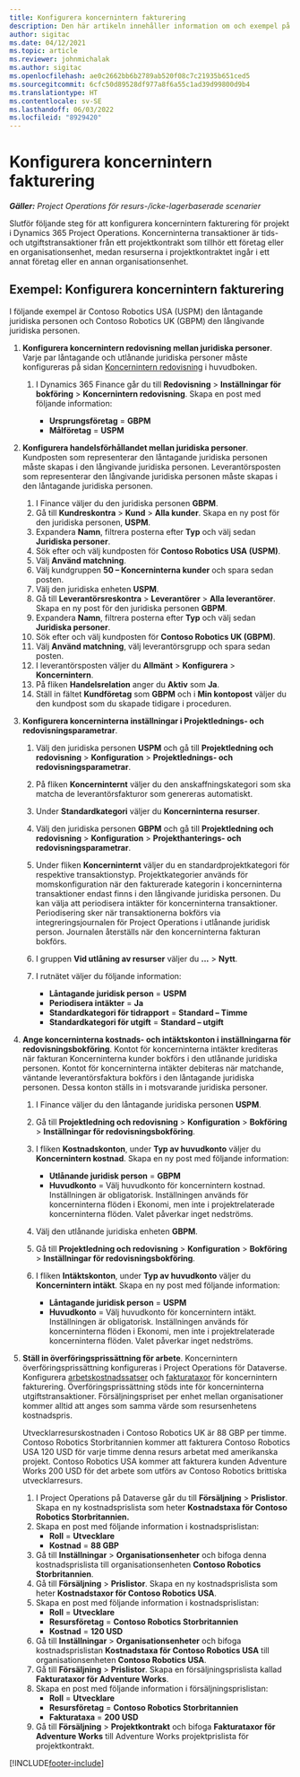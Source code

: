 ```yaml
---
title: Konfigurera koncernintern fakturering
description: Den här artikeln innehåller information om och exempel på koncernintern konfigurerar för projekt.
author: sigitac
ms.date: 04/12/2021
ms.topic: article
ms.reviewer: johnmichalak
ms.author: sigitac
ms.openlocfilehash: ae0c2662bb6b2789ab520f08c7c21935b651ced5
ms.sourcegitcommit: 6cfc50d89528df977a8f6a55c1ad39d99800d9b4
ms.translationtype: HT
ms.contentlocale: sv-SE
ms.lasthandoff: 06/03/2022
ms.locfileid: "8929420"
---
```

# <a name="configure-intercompany-invoicing"></a>Konfigurera koncernintern fakturering

_**Gäller:** Project Operations för resurs-/icke-lagerbaserade scenarier_

Slutför följande steg för att konfigurera koncernintern fakturering för projekt i Dynamics 365 Project Operations. Koncerninterna transaktioner är tids- och utgiftstransaktioner från ett projektkontrakt som tillhör ett företag eller en organisationsenhet, medan resurserna i projektkontraktet ingår i ett annat företag eller en annan organisationsenhet.

## <a name="example-configure-intercompany-invoicing"></a>Exempel: Konfigurera koncernintern fakturering

I följande exempel är Contoso Robotics USA (USPM) den låntagande juridiska personen och Contoso Robotics UK (GBPM) den långivande juridiska personen. 

1. **Konfigurera koncernintern redovisning mellan juridiska personer**. Varje par låntagande och utlånande juridiska personer måste konfigureras på sidan [Koncernintern redovisning](/dynamics365/finance/general-ledger/intercompany-accounting-setup) i huvudboken.
    
    1. I Dynamics 365 Finance går du till **Redovisning** > **Inställningar för bokföring** > **Koncernintern redovisning**. Skapa en post med följande information:

        - **Ursprungsföretag** = **GBPM**
        - **Målföretag** = **USPM**

2. **Konfigurera handelsförhållandet mellan juridiska personer**. Kundposten som representerar den låntagande juridiska personen måste skapas i den långivande juridiska personen. Leverantörsposten som representerar den långivande juridiska personen måste skapas i den låntagande juridiska personen.

     1. I Finance väljer du den juridiska personen **GBPM**.
     2. Gå till **Kundreskontra** > **Kund** > **Alla kunder**. Skapa en ny post för den juridiska personen, **USPM**.
     3. Expandera **Namn**, filtrera posterna efter **Typ** och välj sedan **Juridiska personer**. 
     4. Sök efter och välj kundposten för **Contoso Robotics USA (USPM)**.
     5. Välj **Använd matchning**. 
     6. Välj kundgruppen **50 – Koncerninterna kunder** och spara sedan posten.
     7. Välj den juridiska enheten **USPM**.
     8. Gå till **Leverantörsreskontra** > **Leverantörer** > **Alla leverantörer**. Skapa en ny post för den juridiska personen **GBPM**.
     9. Expandera **Namn**, filtrera posterna efter **Typ** och välj sedan **Juridiska personer**. 
     10. Sök efter och välj kundposten för **Contoso Robotics UK (GBPM)**.
     11. Välj **Använd matchning**, välj leverantörsgrupp och spara sedan posten.
     12. I leverantörsposten väljer du **Allmänt** > **Konfigurera** > **Koncernintern**.
     13. På fliken **Handelsrelation** anger du **Aktiv** som **Ja**.
     14. Ställ in fältet **Kundföretag** som **GBPM** och i **Min kontopost** väljer du den kundpost som du skapade tidigare i proceduren.

3. **Konfigurera koncerninterna inställningar i Projektlednings- och redovisningsparametrar**. 

    1. Välj den juridiska personen **USPM** och gå till **Projektledning och redovisning** > **Konfiguration** > **Projektlednings- och redovisningsparametrar**.
    2. På fliken **Koncerninternt** väljer du den anskaffningskategori som ska matcha de leverantörsfakturor som genereras automatiskt.
    3. Under **Standardkategori** väljer du **Koncerninterna resurser**.
    4. Välj den juridiska personen **GBPM** och gå till **Projektledning och redovisning** > **Konfiguration** > **Projekthanterings- och redovisningsparametrar**.
    5. Under fliken **Koncerninternt** väljer du en standardprojektkategori för respektive transaktionstyp. Projektkategorier används för momskonfiguration när den fakturerade kategorin i koncerninterna transaktioner endast finns i den långivande juridiska personen. Du kan välja att periodisera intäkter för koncerninterna transaktioner. Periodisering sker när transaktionerna bokförs via integreringsjournalen för Project Operations i utlånande juridisk person. Journalen återställs när den koncerninterna fakturan bokförs.
    6. I gruppen **Vid utlåning av resurser** väljer du **...** > **Nytt**. 
    7. I rutnätet väljer du följande information:

          - **Låntagande juridisk person** = **USPM**
          - **Periodisera intäkter** = **Ja**
          - **Standardkategori för tidrapport** = **Standard – Timme**
          - **Standardkategori för utgift** = **Standard – utgift**

4. **Ange koncerninterna kostnads- och intäktskonton i inställningarna för redovisningsbokföring**. Kontot för koncerninterna intäkter krediteras när fakturan Koncerninterna kunder bokförs i den utlånande juridiska personen. Kontot för koncerninterna intäkter debiteras när matchande, väntande leverantörsfaktura bokförs i den låntagande juridiska personen. Dessa konton ställs in i motsvarande juridiska personer. 
      
     1. I Finance väljer du den låntagande juridiska personen **USPM**. 
     2. Gå till **Projektledning och redovisning** > **Konfiguration** > **Bokföring** > **Inställningar för redovisningsbokföring**. 
     3. I fliken **Kostnadskonton**, under **Typ av huvudkonto** väljer du **Koncernintern kostnad**. Skapa en ny post med följande information:
      
        - **Utlånande juridisk person** = **GBPM**
        - **Huvudkonto** = Välj huvudkonto för koncernintern kostnad. Inställningen är obligatorisk. Inställningen används för koncerninterna flöden i Ekonomi, men inte i projektrelaterade koncerninterna flöden. Valet påverkar inget nedströms. 
        
     4. Välj den utlånande juridiska enheten **GBPM**. 
     5. Gå till **Projektledning och redovisning** > **Konfiguration** > **Bokföring** > **Inställningar för redovisningsbokföring**. 
     6. I fliken **Intäktskonton**, under **Typ av huvudkonto** väljer du **Koncernintern intäkt**. Skapa en ny post med följande information:

        - **Låntagande juridisk person** = **USPM**
        - **Huvudkonto** = Välj huvudkonto för koncernintern intäkt. Inställningen är obligatorisk. Inställningen används för koncerninterna flöden i Ekonomi, men inte i projektrelaterade koncerninterna flöden. Valet påverkar inget nedströms. 

5. **Ställ in överföringsprissättning för arbete**. Koncernintern överföringsprissättning konfigureras i Project Operations för Dataverse. Konfigurera [arbetskostnadssatser](../pricing-costing/set-up-labor-cost-rate.md#transfer-pricing-and-costs-for-resources-outside-of-your-division-or-legal-entity) och [fakturataxor](../pricing-costing/set-up-labor-bill-rate.md#transfer-pricing-or-set-up-bill-rates-for-resources-from-other-organizational-units-or-divisions) för koncernintern fakturering. Överföringsprissättning stöds inte för koncerninterna utgiftstransaktioner. Försäljningspriset per enhet mellan organisationer kommer alltid att anges som samma värde som resursenhetens kostnadspris.

      Utvecklarresurskostnaden i Contoso Robotics UK är 88 GBP per timme. Contoso Robotics Storbritannien kommer att fakturera Contoso Robotics USA 120 USD för varje timme denna resurs arbetat med amerikanska projekt. Contoso Robotics USA kommer att fakturera kunden Adventure Works 200 USD för det arbete som utförs av Contoso Robotics brittiska utvecklarresurs.

      1. I Project Operations på Dataverse går du till **Försäljning** > **Prislistor**. Skapa en ny kostnadsprislista som heter **Kostnadstaxa för Contoso Robotics Storbritannien.** 
      2. Skapa en post med följande information i kostnadsprislistan:
         - **Roll** = **Utvecklare**
         - **Kostnad** = **88 GBP**
      3. Gå till **Inställningar** > **Organisationsenheter** och bifoga denna kostnadsprislista till organisationsenheten **Contoso Robotics Storbritannien**.
      4. Gå till **Försäljning** > **Prislistor**. Skapa en ny kostnadsprislista som heter **Kostnadstaxor för Contoso Robotics USA**. 
      5. Skapa en post med följande information i kostnadsprislistan:
          - **Roll** = **Utvecklare**
          - **Resursföretag** = **Contoso Robotics Storbritannien**
          - **Kostnad** = **120 USD**
      6. Gå till **Inställningar** > **Organisationsenheter** och bifoga kostnadsprislistan **Kostnadstaxa för Contoso Robotics USA** till organisationsenheten **Contoso Robotics USA**.
      7. Gå till **Försäljning** > **Prislistor**. Skapa en försäljningsprislista kallad **Fakturataxor för Adventure Works**. 
      8. Skapa en post med följande information i försäljningsprislistan:
          - **Roll** = **Utvecklare**
          - **Resursföretag** = **Contoso Robotics Storbritannien**
          - **Fakturataxa** = **200 USD**
      9. Gå till **Försäljning** > **Projektkontrakt** och bifoga **Fakturataxor för Adventure Works** till Adventure Works projektprislista för projektkontrakt.


[!INCLUDE[footer-include](../includes/footer-banner.md)]
